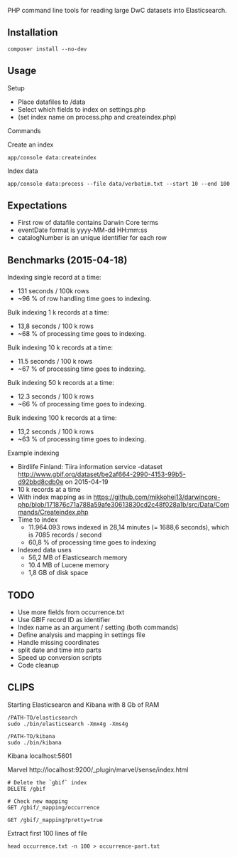 
PHP command line tools for reading large DwC datasets into Elasticsearch.

Installation
------------

	composer install --no-dev

Usage
------

Setup

- Place datafiles to /data
- Select which fields to index on settings.php
- (set index name on process.php and createindex.php)

Commands

Create an index
```
app/console data:createindex
```

Index data
```
app/console data:process --file data/verbatim.txt --start 10 --end 100

```

Expectations
------------
- First row of datafile contains Darwin Core terms
- eventDate format is yyyy-MM-dd HH:mm:ss
- catalogNumber is an unique identifier for each row


Benchmarks (2015-04-18)
-----------------------

Indexing single record at a time:
- 131 seconds / 100k rows
- ~96 % of row handling time goes to indexing.

Bulk indexing 1 k records at a time:
- 13,8 seconds / 100 k rows
- ~68 % of processing time goes to indexing.

Bulk indexing 10 k records at a time:
- 11.5 seconds / 100 k rows
- ~67 % of processing time goes to indexing.

Bulk indexing 50 k records at a time:
- 12.3 seconds / 100 k rows
- ~66 % of processing time goes to indexing.

Bulk indexing 100 k records at a time:
- 13,2 seconds / 100 k rows
- ~63 % of processing time goes to indexing.

Example indexing
- Birdlife Finland: Tiira information service -dataset http://www.gbif.org/dataset/be2af664-2990-4153-99b5-d92bbd8cdb0e on 2015-04-19 
- 10 k records at a time
- With index mapping as in https://github.com/mikkohei13/darwincore-php/blob/171876c71a788a59afe30613830cd2c48f028a1b/src/Data/Commands/Createindex.php
- Time to index
	- 11.964.093 rows indexed in 28,14 minutes (= 1688,6 seconds), which is 7085 records / second
	- 60,8 % of processing time goes to indexing
- Indexed data uses
	- 56,2 MB of Elasticsearch memory
	- 10.4 MB of Lucene memory
	- 1,8 GB of disk space

TODO
----
- Use more fields from occurrence.txt
- Use GBIF record ID as identifier
- Index name as an argument / setting (both commands)
- Define analysis and mapping in settings file
- Handle missing coordinates
- split date and time into parts
- Speed up conversion scripts
- Code cleanup


CLIPS
-----

Starting Elasticsearcn and Kibana with 8 Gb of RAM

	/PATH-TO/elasticsearch
	sudo ./bin/elasticsearch -Xmx4g -Xms4g

	/PATH-TO/kibana
	sudo ./bin/kibana

Kibana
localhost:5601

Marvel
http://localhost:9200/_plugin/marvel/sense/index.html

	# Delete the `gbif` index
	DELETE /gbif

	# Check new mapping
	GET /gbif/_mapping/occurrence

	GET /gbif/_mapping?pretty=true

Extract first 100 lines of file

	head occurrence.txt -n 100 > occurrence-part.txt
